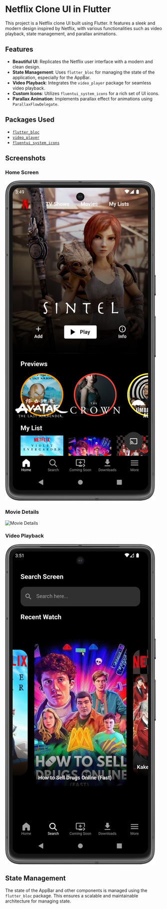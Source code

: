 # Netflix Clone UI in Flutter

This project is a Netflix clone UI built using Flutter. It features a sleek and modern design inspired by Netflix, with various functionalities such as video playback, state management, and parallax animations.

## Features

- **Beautiful UI**: Replicates the Netflix user interface with a modern and clean design.
- **State Management**: Uses `flutter_bloc` for managing the state of the application, especially for the AppBar.
- **Video Playback**: Integrates the `video_player` package for seamless video playback.
- **Custom Icons**: Utilizes `fluentui_system_icons` for a rich set of UI icons.
- **Parallax Animation**: Implements parallax effect for animations using `ParallaxFlowDelegate`.

## Packages Used

- [`flutter_bloc`](https://pub.dev/packages/flutter_bloc)
- [`video_player`](https://pub.dev/packages/video_player)
- [`fluentui_system_icons`](https://pub.dev/packages/fluentui_system_icons)

## Screenshots

### Home Screen
![Home Screen](art/home_screen1.png)

### Movie Details
![Movie Details](art/home_screen2.png)

### Video Playback
![Video Playback](art/search_screen.png)

## State Management

The state of the AppBar and other components is managed using the `flutter_bloc` package. This ensures a scalable and maintainable architecture for managing state.


